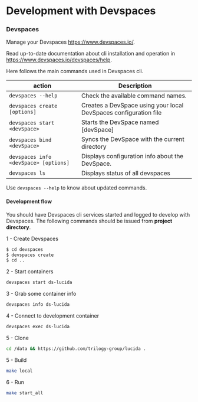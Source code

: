 # Development with Devspaces

### Devspaces 

Manage your Devspaces https://www.devspaces.io/.

Read up-to-date documentation about cli installation and operation in https://www.devspaces.io/devspaces/help.

Here follows the main commands used in Devspaces cli.

|action   |Description                                                                                   |
|---------|----------------------------------------------------------------------------------------------|
|`devspaces --help`                    |Check the available command names.                               |
|`devspaces create [options]`          |Creates a DevSpace using your local DevSpaces configuration file |
|`devspaces start <devSpace>`          |Starts the DevSpace named \[devSpace\]                           |
|`devspaces bind <devSpace>`           |Syncs the DevSpace with the current directory                    |
|`devspaces info <devSpace> [options]` |Displays configuration info about the DevSpace.                  |
|`devspaces ls`                        |Displays status of all devspaces                                 |

Use `devspaces --help` to know about updated commands.

#### Development flow

You should have Devspaces cli services started and logged to develop with Devspaces.
The following commands should be issued from **project directory**.

1 - Create Devspaces

```bash
$ cd devspaces
$ devspaces create
$ cd ..
```

2 - Start containers
```bash
devspaces start ds-lucida
```

3 - Grab some container info

```bash
devspaces info ds-lucida
```

4 - Connect to development container

```bash
devspaces exec ds-lucida
```

5 - Clone
```bash
cd /data && https://github.com/trilogy-group/lucida .
```
5 - Build 

```bash
make local
```
6 - Run

```bash
make start_all
```